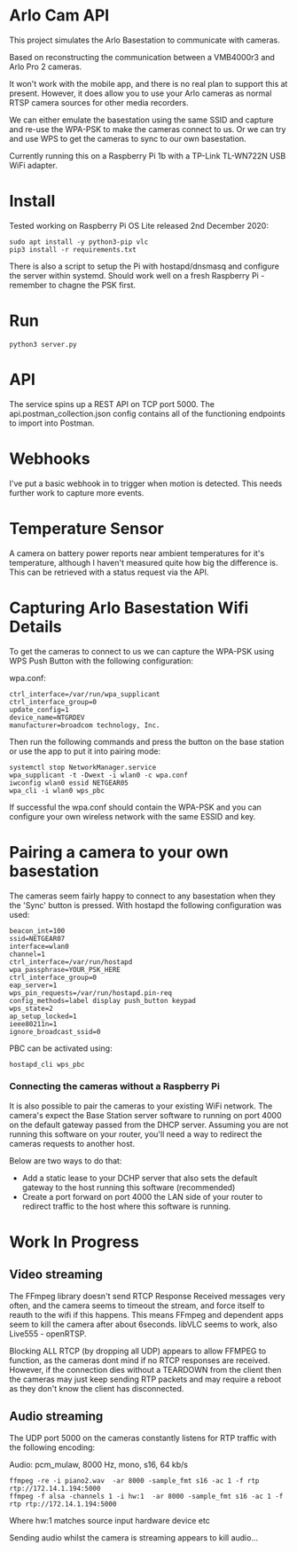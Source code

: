 # Arlo Cam API

This project simulates the Arlo Basestation to communicate with cameras.

Based on reconstructing the communication between a VMB4000r3 and Arlo Pro 2 cameras.

It won't work with the mobile app, and there is no real plan to support this at present. However,
it does allow you to use your Arlo cameras as normal RTSP camera sources for other media recorders.

We can either emulate the basestation using the same SSID and capture and re-use the WPA-PSK to make 
the cameras connect to us. Or we can try and use WPS to get the cameras to sync to our own basestation.

Currently running this on a Raspberry Pi 1b with a TP-Link TL-WN722N USB WiFi adapter.

# Install

Tested working on Raspberry Pi OS Lite released 2nd December 2020:

```
sudo apt install -y python3-pip vlc
pip3 install -r requirements.txt
```

There is also a script to setup the Pi with hostapd/dnsmasq and configure the server within systemd. Should work well on a fresh Raspberry Pi - remember to chagne the PSK first.

# Run

```
python3 server.py
```

# API

The service spins up a REST API on TCP port 5000. The api.postman_collection.json config
contains all of the functioning endpoints to import into Postman.

# Webhooks

I've put a basic webhook in to trigger when motion is detected. This needs further work to capture more events.

# Temperature Sensor

A camera on battery power reports near ambient temperatures for it's temperature, although I haven't measured quite
how big the difference is. This can be retrieved with a status request via the API.

# Capturing Arlo Basestation Wifi Details

To get the cameras to connect to us we can capture the WPA-PSK using WPS Push Button with the following
configuration:

wpa.conf:

```
ctrl_interface=/var/run/wpa_supplicant
ctrl_interface_group=0
update_config=1
device_name=NTGRDEV
manufacturer=broadcom technology, Inc.
```

Then run the following commands and press the button on the base station or use the app to put it
into pairing mode:

```
systemctl stop NetworkManager.service
wpa_supplicant -t -Dwext -i wlan0 -c wpa.conf
iwconfig wlan0 essid NETGEAR05
wpa_cli -i wlan0 wps_pbc
```

If successful the wpa.conf should contain the WPA-PSK and you can configure your own wireless network
with the same ESSID and key.

# Pairing a camera to your own basestation

The cameras seem fairly happy to connect to any basestation when they the 'Sync' button is pressed. With hostapd the following configuration was used:

```
beacon_int=100
ssid=NETGEAR07
interface=wlan0
channel=1
ctrl_interface=/var/run/hostapd
wpa_passphrase=YOUR_PSK_HERE
ctrl_interface_group=0
eap_server=1
wps_pin_requests=/var/run/hostapd.pin-req
config_methods=label display push_button keypad
wps_state=2
ap_setup_locked=1
ieee80211n=1
ignore_broadcast_ssid=0
```

PBC can be activated using:

```
hostapd_cli wps_pbc
```

### Connecting the cameras without a Raspberry Pi

It is also possible to pair the cameras to your existing WiFi network. The camera's expect the Base Station server software to running on port 4000 on the  default gateway passed from the DHCP server. Assuming you are not running this software on your router, you'll need a way to redirect the cameras requests to another host.

Below are two ways to do that:

- Add a static lease to your DCHP server that also sets the default gateway to the host running this software (recommended) 
- Create a port forward on port 4000 the LAN side of your router to redirect traffic to the host where this software is running.



# Work In Progress

## Video streaming

The FFmpeg library doesn't send RTCP Response Received messages very often, and the camera seems to timeout
the stream, and force itself to reauth to the wifi if this happens. This means FFmpeg and dependent apps
seem to kill the camera after about 6seconds. libVLC seems to work, also Live555 - openRTSP.

Blocking ALL RTCP (by dropping all UDP) appears to allow FFMPEG to function, as the cameras dont mind if no RTCP
responses are received. However, if the connection dies without a TEARDOWN from the client then the cameras may just
keep sending RTP packets and may require a reboot as they don't know the client has disconnected.

## Audio streaming

The UDP port 5000 on the cameras constantly listens for RTP traffic with the following encoding:

Audio: pcm_mulaw, 8000 Hz, mono, s16, 64 kb/s

```
ffmpeg -re -i piano2.wav  -ar 8000 -sample_fmt s16 -ac 1 -f rtp rtp://172.14.1.194:5000
ffmpeg -f alsa -channels 1 -i hw:1  -ar 8000 -sample_fmt s16 -ac 1 -f rtp rtp://172.14.1.194:5000
```

Where hw:1 matches source input hardware device etc

Sending audio whilst the camera is streaming appears to kill audio...

